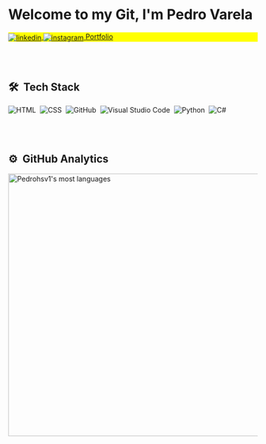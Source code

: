 <h1 align="left">Welcome to my Git, I'm Pedro Varela</h1>
<p align="left" style="background:yellow">
<a href="https://www.linkedin.com/in/pedro-varela-185051220/" target="_blank">
  <img align="center" src="https://img.shields.io/badge/-Pedrohsv1-05122A?style=flat&logo=linkedin" alt="linkedin"/>
</a>
  
<a href="https://instagram.com/pedro_varelaa" target="_blank">
 <img align="center" src="https://img.shields.io/badge/-pedro_varelaa-05122A?style=flat&logo=instagram" alt="instagram"/>
</a>
 <a href="[https://www.linkedin.com/in/pedro-varela-185051220/](https://portfolio-pedrohsv1.vercel.app/)" target="_blank">
   Portfolio
</a>
</p>

<br><br>

## 🛠 &nbsp;Tech Stack

![HTML](https://img.shields.io/badge/-HTML-05122A?style=flat&logo=HTML5)&nbsp;
![CSS](https://img.shields.io/badge/-CSS-05122A?style=flat&logo=CSS3&logoColor=1572B6)&nbsp;
![GitHub](https://img.shields.io/badge/-GitHub-05122A?style=flat&logo=github)&nbsp;
![Visual Studio Code](https://img.shields.io/badge/-Visual%20Studio%20Code-05122A?style=flat&logo=visual-studio-code&logoColor=007ACC)&nbsp;
![Python](https://img.shields.io/badge/-Python-05122A?style=flat&logo=python)&nbsp;
![C#](https://img.shields.io/badge/-Csharp-05122A?style=flat&logo=csharp)&nbsp;

<br><br>

## ⚙️ &nbsp;GitHub Analytics

<p align="left">
 <!--
<img width="530em" src="https://github-readme-stats.vercel.app/api?username=Pedrohsv1&show_icons=true&theme=radical" alt="Pedrohsv1's stats"/>
-->
<img width="530em" src="https://github-readme-stats.vercel.app/api/top-langs/?username=Pedrohsv1&layout=compact&theme=radical" alt="Pedrohsv1's most languages"/>
</p>

<br><br>


<!--
**maykbrito/maykbrito** is a ✨ _special_ ✨ repository because its `README.md` (this file) appears on your GitHub profile.
Here are some ideas to get you started:
- 🔭 I’m currently working on ...
- 🌱 I’m currently learning ...
- 👯 I’m looking to collaborate on ...
- 🤔 I’m looking for help with ...
- 💬 Ask me about ...
- 📫 How to reach me: ...
- 😄 Pronouns: ...
- ⚡ Fun fact: ...
-->
